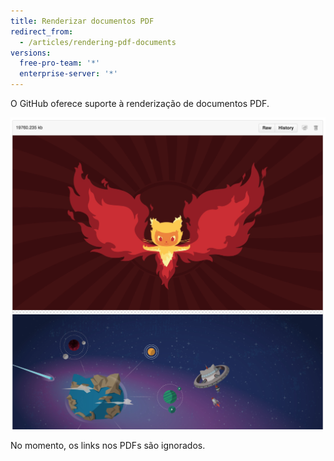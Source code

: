 ```yaml
---
title: Renderizar documentos PDF
redirect_from:
  - /articles/rendering-pdf-documents
versions:
  free-pro-team: '*'
  enterprise-server: '*'
---
```


O GitHub oferece suporte à renderização de documentos PDF.

![Documento PDF renderizado](/assets/images/help/repository/rendered-pdf.png)

No momento, os links nos PDFs são ignorados.
